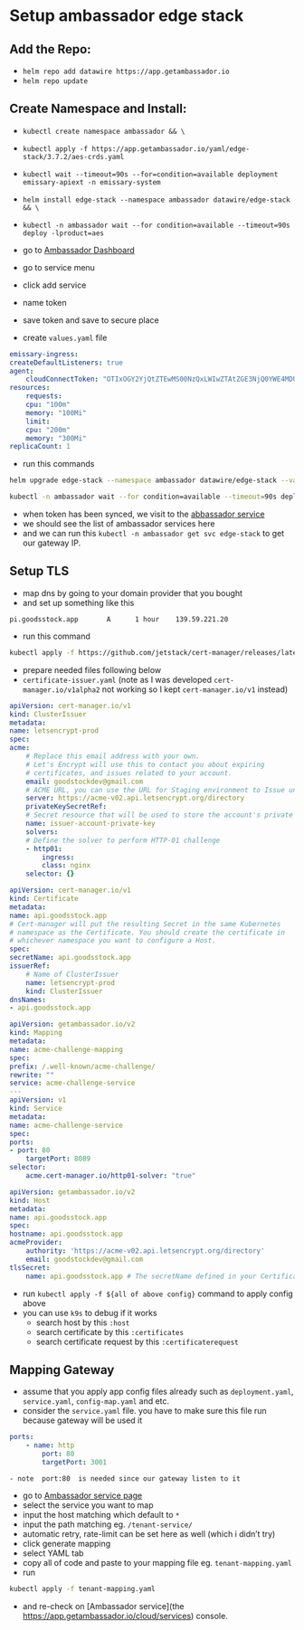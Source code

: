 # Setup ambassador edge stack

## Add the Repo:
- `helm repo add datawire https://app.getambassador.io`
- `helm repo update`
 
## Create Namespace and Install:
- `kubectl create namespace ambassador && \`
- `kubectl apply -f https://app.getambassador.io/yaml/edge-stack/3.7.2/aes-crds.yaml`
- `kubectl wait --timeout=90s --for=condition=available deployment emissary-apiext -n emissary-system`
- `helm install edge-stack --namespace ambassador datawire/edge-stack && \`
- `kubectl -n ambassador wait --for condition=available --timeout=90s deploy -lproduct=aes`

- go to [Ambassador Dashboard](https://app.getambassador.io/cloud/home/dashboard)
- go to service menu
- click  add service
- name token
- save token and save to secure place
- create `values.yaml` file
``` yaml title="values.yaml"
emissary-ingress:
createDefaultListeners: true
agent:
    cloudConnectToken: "OTIxOGY2YjQtZTEwMS00NzQxLWIwZTAtZGE3NjQ0YWE4MDU5OklrcmVwM0dGQnBFNGlrZmlSSk1IdkxYTExncndiaWtTTDVFQw=="
resources:
    requests:
    cpu: "100m"
    memory: "100Mi"
    limit:
    cpu: "200m"
    memory: "300Mi"
replicaCount: 1
```
- run this commands 
``` sh
helm upgrade edge-stack --namespace ambassador datawire/edge-stack --values values.yaml
```
``` sh
kubectl -n ambassador wait --for condition=available --timeout=90s deploy -lproduct=aes
```
- when token has been synced, we visit to the [abbassador service](https://app.getambassador.io/cloud/services)
- we should see the list of ambassador services here
- and we can run this `kubectl -n ambassador get svc edge-stack` to get our gateway IP.

## Setup TLS
- map dns by going to your domain provider that you bought 
- and set up something like this
```
pi.goodsstock.app       A      1 hour    139.59.221.20
```
- run this command
``` sh
kubectl apply -f https://github.com/jetstack/cert-manager/releases/latest/download/cert-manager.crds.yaml
```
- prepare needed files following below
- `certificate-issuer.yaml` (note as I was developed `cert-manager.io/v1alpha2` not working so I kept `cert-manager.io/v1` instead)
``` yaml title="certificate-issuer.yaml"
apiVersion: cert-manager.io/v1
kind: ClusterIssuer
metadata:
name: letsencrypt-prod
spec:
acme:
    # Replace this email address with your own.
    # Let's Encrypt will use this to contact you about expiring
    # certificates, and issues related to your account.
    email: goodstockdev@gmail.com
    # ACME URL, you can use the URL for Staging environment to Issue untrusted certificates
    server: https://acme-v02.api.letsencrypt.org/directory
    privateKeySecretRef:
    # Secret resource that will be used to store the account's private key.
    name: issuer-account-private-key
    solvers:
    # Define the solver to perform HTTP-01 challenge
    - http01:
        ingress:
        class: nginx
    selector: {}
```
``` yaml title="certificate.yaml"
apiVersion: cert-manager.io/v1
kind: Certificate
metadata:
name: api.goodsstock.app	
# Cert-manager will put the resulting Secret in the same Kubernetes 
# namespace as the Certificate. You should create the certificate in 
# whichever namespace you want to configure a Host.
spec:
secretName: api.goodsstock.app	
issuerRef:
    # Name of ClusterIssuer
    name: letsencrypt-prod
    kind: ClusterIssuer
dnsNames:
- api.goodsstock.app	
```
``` yaml title="acme-challenge.yaml"
apiVersion: getambassador.io/v2
kind: Mapping
metadata:
name: acme-challenge-mapping
spec:
prefix: /.well-known/acme-challenge/
rewrite: ""
service: acme-challenge-service
---
apiVersion: v1
kind: Service
metadata:
name: acme-challenge-service
spec:
ports:
- port: 80
    targetPort: 8089
selector:
    acme.cert-manager.io/http01-solver: "true"
```
``` yaml title="host.yaml"
apiVersion: getambassador.io/v2
kind: Host
metadata:
name: api.goodsstock.app
spec:
hostname: api.goodsstock.app
acmeProvider:
    authority: 'https://acme-v02.api.letsencrypt.org/directory'
    email: goodstockdev@gmail.com
tlsSecret:
    name: api.goodsstock.app # The secretName defined in your Certificate resource
```
- run `kubectl apply -f ${all of above config}` command to apply config above
- you can use `k9s` to debug if it works
    - search host by this `:host`
    - search certificate by this `:certificates` 
    - search certificate request by this `:certificaterequest`

## Mapping Gateway
- assume that you apply app config files already such as `deployment.yaml`, `service.yaml`, `config-map.yaml` and etc.
- consider the `service.yaml` file. you have to make sure this file run because gateway will be used it
``` yaml
ports:
    - name: http
        port: 80
        targetPort: 3001
```
    - note  port:80  is needed since our gateway listen to it
- go to [Ambassador service page](https://app.getambassador.io/cloud/services)
- select the service you want to map
- input the host matching which default to `*`
- input the path matching eg. `/tenant-service/`
- automatic retry, rate-limit can be set here as well (which i didn’t try)
- click generate mapping
- select YAML tab
- copy all of code and paste to your mapping file eg. `tenant-mapping.yaml`
- run 
``` sh 
kubectl apply -f tenant-mapping.yaml
```
- and re-check on [Ambassador service](the https://app.getambassador.io/cloud/services) console.
